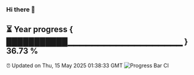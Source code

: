 ### Hi there 👋
⏳ Year progress { ███████████▁▁▁▁▁▁▁▁▁▁▁▁▁▁▁▁▁▁▁ } 36.73 %
---
⏰ Updated on Thu, 15 May 2025 01:38:33 GMT
![Progress Bar CI](https://github.com/liununu/liununu/workflows/Progress%20Bar%20CI/badge.svg)

